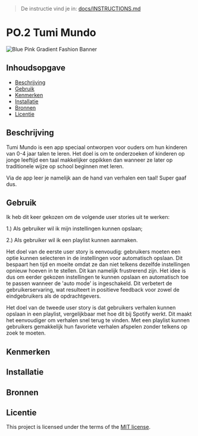 > De instructie vind je in: [docs/INSTRUCTIONS.md](docs/INSTRUCTIONS.md)

# PO.2 Tumi Mundo
![Blue Pink Gradient Fashion Banner](https://github.com/MisahSaid/user-experience-enhanced-website/assets/144008464/a6e62262-213f-47ae-9059-938ecdfc0d23)

## Inhoudsopgave

  * [Beschrijving](#beschrijving)
  * [Gebruik](#gebruik)
  * [Kenmerken](#kenmerken)
  * [Installatie](#installatie)
  * [Bronnen](#bronnen)
  * [Licentie](#licentie)

## Beschrijving
Tumi Mundo is een app speciaal ontworpen voor ouders om hun kinderen van 0-4 jaar talen te leren. Het doel is om te onderzoeken of kinderen op jonge leeftijd een taal makkelijker oppikken dan wanneer ze later op traditionele wijze op school beginnen met leren.

Via de app leer je namelijk aan de hand van verhalen een taal! Super gaaf dus. 

## Gebruik
Ik heb dit keer gekozen om de volgende user stories uit te werken:

1.) Als gebruiker wil ik mijn instellingen kunnen opslaan;

2.) Als gebruiker wil ik een playlist kunnen aanmaken. 

Het doel van de eerste user story is eenvoudig: gebruikers moeten een optie kunnen selecteren in de instellingen voor automatisch opslaan. Dit bespaart hen tijd en moeite omdat ze dan niet telkens dezelfde instellingen opnieuw hoeven in te stellen. Dit kan namelijk frustrerend zijn. Het idee is dus om eerder gekozen instellingen te kunnen opslaan en automatisch toe te passen wanneer de 'auto mode' is ingeschakeld. Dit verbetert de gebruikerservaring, wat resulteert in positieve feedback voor zowel de eindgebruikers als de opdrachtgevers.

Het doel van de tweede user story is dat gebruikers verhalen kunnen opslaan in een playlist, vergelijkbaar met hoe dit bij Spotify werkt. Dit maakt het eenvoudiger om verhalen snel terug te vinden. Met een playlist kunnen gebruikers gemakkelijk hun favoriete verhalen afspelen zonder telkens op zoek te moeten.

## Kenmerken
<!-- Bij Kenmerken staat welke technieken zijn gebruikt en hoe. Wat is de HTML structuur? Wat zijn de belangrijkste dingen in CSS? Wat is er met JS gedaan en hoe? Misschien heb je iets met NodeJS gedaan, of heb je een framwork of library gebruikt? -->

## Installatie
<!-- Bij Instalatie staat hoe een andere developer aan jouw repo kan werken -->

## Bronnen

## Licentie

This project is licensed under the terms of the [MIT license](./LICENSE).
